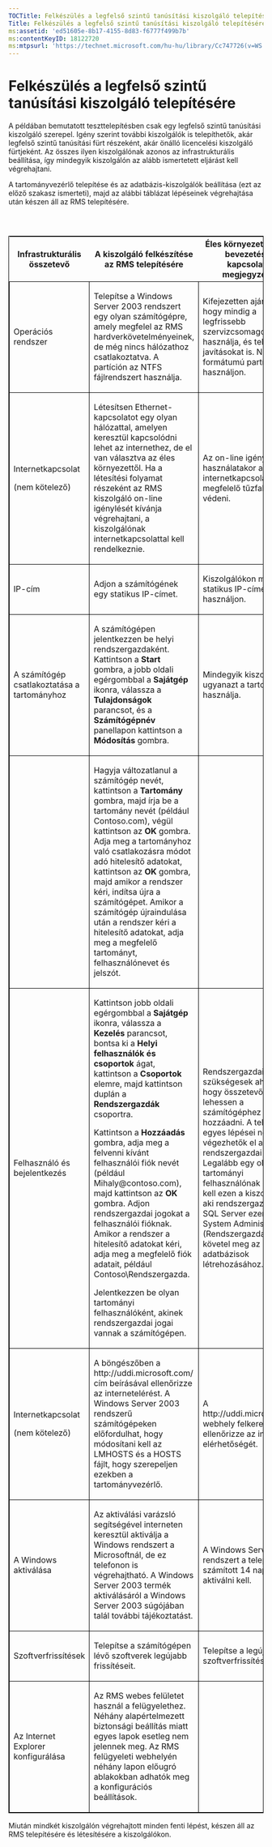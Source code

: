 ```yaml
---
TOCTitle: Felkészülés a legfelső szintű tanúsítási kiszolgáló telepítésére
Title: Felkészülés a legfelső szintű tanúsítási kiszolgáló telepítésére
ms:assetid: 'ed51605e-8b17-4155-8d83-f6777f499b7b'
ms:contentKeyID: 18122720
ms:mtpsurl: 'https://technet.microsoft.com/hu-hu/library/Cc747726(v=WS.10)'
---
```


Felkészülés a legfelső szintű tanúsítási kiszolgáló telepítésére
================================================================

A példában bemutatott teszttelepítésben csak egy legfelső szintű tanúsítási kiszolgáló szerepel. Igény szerint további kiszolgálók is telepíthetők, akár legfelső szintű tanúsítási fürt részeként, akár önálló licencelési kiszolgáló fürtjeként. Az összes ilyen kiszolgálónak azonos az infrastrukturális beállítása, így mindegyik kiszolgálón az alább ismertetett eljárást kell végrehajtani.

A tartományvezérlő telepítése és az adatbázis-kiszolgálók beállítása (ezt az előző szakasz ismerteti), majd az alábbi táblázat lépéseinek végrehajtása után készen áll az RMS telepítésére.

###  

<p> </p>
<table style="border:1px solid black;">
<colgroup>
<col width="33%" />
<col width="33%" />
<col width="33%" />
</colgroup>
<thead>
<tr class="header">
<th>Infrastrukturális összetevő</th>
<th>A kiszolgáló felkészítése az RMS telepítésére</th>
<th>Éles környezetben való bevezetéssel kapcsolatos megjegyzések</th>
</tr>
</thead>
<tbody>
<tr class="odd">
<td style="border:1px solid black;"><p>Operációs rendszer</p></td>
<td style="border:1px solid black;"><p>Telepítse a Windows Server 2003 rendszert egy olyan számítógépre, amely megfelel az RMS hardverkövetelményeinek, de még nincs hálózathoz csatlakoztatva. A partíción az NTFS fájlrendszert használja.</p></td>
<td style="border:1px solid black;"><p>Kifejezetten ajánljuk, hogy mindig a legfrissebb szervizcsomagot használja, és telepítse a javításokat is. NTFS formátumú partíciókat használjon.</p></td>
</tr>  
<tr class="even">
<td style="border:1px solid black;"><p>Internetkapcsolat</p>
<p>(nem kötelező)</p></td>
<td style="border:1px solid black;"><p>Létesítsen Ethernet-kapcsolatot egy olyan hálózattal, amelyen keresztül kapcsolódni lehet az internethez, de el van választva az éles környezettől. Ha a létesítési folyamat részeként az RMS kiszolgáló on-line igénylését kívánja végrehajtani, a kiszolgálónak internetkapcsolattal kell rendelkeznie.</p></td>
<td style="border:1px solid black;"><p>Az on-line igénylés használatakor az internetkapcsolatot megfelelő tűzfallal kell védeni.</p></td>
</tr>  
<tr class="odd">
<td style="border:1px solid black;"><p>IP-cím</p></td>
<td style="border:1px solid black;"><p>Adjon a számítógének egy statikus IP-címet.</p></td>
<td style="border:1px solid black;"><p>Kiszolgálókon mindig statikus IP-címet használjon.</p></td>
</tr>  
<tr class="even">
<td style="border:1px solid black;"><p>A számítógép csatlakoztatása a tartományhoz</p></td>
<td style="border:1px solid black;"><p>A számítógépen jelentkezzen be helyi rendszergazdaként. Kattintson a <strong>Start</strong> gombra, a jobb oldali egérgombbal a <strong>Sajátgép</strong> ikonra, válassza a <strong>Tulajdonságok</strong> parancsot, és a <strong>Számítógépnév</strong> panellapon kattintson a <strong>Módosítás</strong> gombra.</p></td>
<td style="border:1px solid black;"><p>Mindegyik kiszolgálón ugyanazt a tartományt használja.</p></td>
</tr>  
<tr class="odd">
<td style="border:1px solid black;"><p> </p></td>
<td style="border:1px solid black;"><p>Hagyja változatlanul a számítógép nevét, kattintson a <strong>Tartomány</strong> gombra, majd írja be a tartomány nevét (például Contoso.com), végül kattintson az <strong>OK</strong> gombra. Adja meg a tartományhoz való csatlakozásra módot adó hitelesítő adatokat, kattintson az <strong>OK</strong> gombra, majd amikor a rendszer kéri, indítsa újra a számítógépet. Amikor a számítógép újraindulása után a rendszer kéri a hitelesítő adatokat, adja meg a megfelelő tartományt, felhasználónevet és jelszót.</p></td>
<td style="border:1px solid black;"><p> </p></td>
</tr>  
<tr class="even">
<td style="border:1px solid black;"><p>Felhasználó és bejelentkezés</p></td>
<td style="border:1px solid black;"><p>Kattintson jobb oldali egérgombbal a <strong>Sajátgép</strong> ikonra, válassza a <strong>Kezelés</strong> parancsot, bontsa ki a <strong>Helyi felhasználók és csoportok</strong> ágat, kattintson a <strong>Csoportok</strong> elemre, majd kattintson duplán a <strong>Rendszergazdák</strong> csoportra.</p>
<p>Kattintson a <strong>Hozzáadás</strong> gombra, adja meg a felvenni kívánt felhasználói fiók nevét (például Mihaly@contoso.com), majd kattintson az <strong>OK</strong> gombra. Adjon rendszergazdai jogokat a felhasználói fióknak. Amikor a rendszer a hitelesítő adatokat kéri, adja meg a megfelelő fiók adatait, például Contoso\Rendszergazda.</p>
<p>Jelentkezzen be olyan tartományi felhasználóként, akinek rendszergazdai jogai vannak a számítógépen.</p></td>
<td style="border:1px solid black;"><p>Rendszergazdai jogok szükségesek ahhoz, hogy összetevőket lehessen a számítógéphez hozzáadni. A telepítés egyes lépései nem végezhetők el a helyi rendszergazdai fiókkal. Legalább egy olyan tartományi felhasználónak léteznie kell ezen a kiszolgálón, aki rendszergazda is. Az SQL Server ezenkívül System Administrator (Rendszergazda) jogokat követel meg az új adatbázisok létrehozásához.</p></td>
</tr>  
<tr class="odd">
<td style="border:1px solid black;"><p>Internetkapcsolat</p>
<p>(nem kötelező)</p></td>
<td style="border:1px solid black;"><p>A böngészőben a http://uddi.microsoft.com/ cím beírásával ellenőrizze az internetelérést. A Windows Server 2003 rendszerű számítógépeken előfordulhat, hogy módosítani kell az LMHOSTS és a HOSTS fájlt, hogy szerepeljen ezekben a tartományvezérlő.</p></td>
<td style="border:1px solid black;"><p>A http://uddi.microsoft.com webhely felkeresésével ellenőrizze az internet elérhetőségét.</p></td>
</tr>  
<tr class="even">
<td style="border:1px solid black;"><p>A Windows aktiválása</p></td>
<td style="border:1px solid black;"><p>Az aktiválási varázsló segítségével interneten keresztül aktiválja a Windows rendszert a Microsoftnál, de ez telefonon is végrehajtható. A Windows Server 2003 termék aktiválásáról a Windows Server 2003 súgójában talál további tájékoztatást.</p></td>
<td style="border:1px solid black;"><p>A Windows Server 2003 rendszert a telepítésétől számított 14 napon belül aktiválni kell.</p></td>
</tr>  
<tr class="odd">
<td style="border:1px solid black;"><p>Szoftverfrissítések</p></td>
<td style="border:1px solid black;"><p>Telepítse a számítógépen lévő szoftverek legújabb frissítéseit.</p></td>
<td style="border:1px solid black;"><p>Telepítse a legújabb szoftverfrissítéseket.</p></td>
</tr>  
<tr class="even">
<td style="border:1px solid black;"><p>Az Internet Explorer konfigurálása</p></td>
<td style="border:1px solid black;"><p>Az RMS webes felületet használ a felügyelethez. Néhány alapértelmezett biztonsági beállítás miatt egyes lapok esetleg nem jelennek meg. Az RMS felügyeleti webhelyén néhány lapon előugró ablakokban adhatók meg a konfigurációs beállítások.</p></td>
<td style="border:1px solid black;"><p> </p></td>
</tr>  
</tbody>  
</table>
  
Miután mindkét kiszolgálón végrehajtott minden fenti lépést, készen áll az RMS telepítésére és létesítésére a kiszolgálókon.
